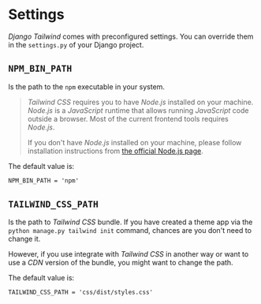 # Settings

*Django Tailwind* comes with preconfigured settings.
You can override them in the `settings.py` of your Django project.

## `NPM_BIN_PATH`
Is the path to the `npm` executable in your system.

> *Tailwind CSS* requires you to have *Node.js* installed on your machine.
> *Node.js* is a *JavaScript* runtime that allows running *JavaScript* code outside a browser. Most of the current frontend tools requires *Node.js*.
>
> If you don't have *Node.js* installed on your machine, please follow installation instructions from [the official Node.js page](https://nodejs.org/).

The default value is:
```html
NPM_BIN_PATH = 'npm'
```

## `TAILWIND_CSS_PATH`
Is the path to *Tailwind CSS* bundle. If you have created a theme app via the `python manage.py tailwind init` command,
chances are you don't need to change it. 

However, if you use integrate with *Tailwind CSS* in another way or want to use a *CDN* version of the bundle, you might want to change the path.

The default value is:
```html
TAILWIND_CSS_PATH = 'css/dist/styles.css'
```
